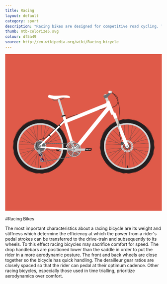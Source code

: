 ```yaml
---
title: Racing
layout: default
category: sport
description: "Racing bikes are designed for competitive road cycling. They are extremely high performance, but demand very ideal riding conditions."
thumb: mtb-colorize5.svg
colour: df5a49
source: http://en.wikipedia.org/wiki/Racing_bicycle
---
```


![Racing bike photo](../img/bikes/mtb-colorize5.svg)

#Racing Bikes

The most important characteristics about a racing bicycle are its weight and stiffness which determine the efficiency at which the power from a rider's pedal strokes can be transferred to the drive-train and subsequently to its wheels. To this effect racing bicycles may sacrifice comfort for speed. The drop handlebars are positioned lower than the saddle in order to put the rider in a more aerodynamic posture. The front and back wheels are close together so the bicycle has quick handling. The derailleur gear ratios are closely spaced so that the rider can pedal at their optimum cadence. Other racing bicycles, especially those used in time trialling, prioritize aerodynamics over comfort.